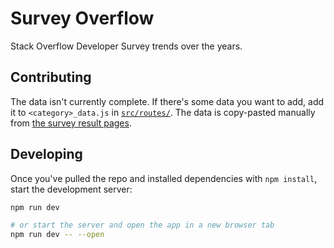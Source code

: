 # Survey Overflow

Stack Overflow Developer Survey trends over the years.

## Contributing

The data isn't currently complete. If there's some data you want to add, add it to `<category>_data.js` in [`src/routes/`](src/routes/). The data is copy-pasted manually from [the survey result pages](https://insights.stackoverflow.com/survey).

## Developing

Once you've pulled the repo and installed dependencies with `npm install`, start the development server:

```bash
npm run dev

# or start the server and open the app in a new browser tab
npm run dev -- --open
```